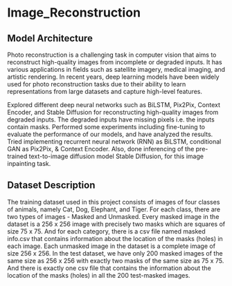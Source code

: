 # Image_Reconstruction

## Model Architecture

Photo reconstruction is a challenging task in computer vision that aims to reconstruct high-quality images from incomplete or degraded inputs. It has various applications in fields such as satellite imagery, medical imaging, and artistic rendering. In recent years, deep learning models have been widely used for photo reconstruction tasks due to their ability to learn representations from large datasets and capture high-level features. 

Explored different deep neural networks such as BiLSTM, Pix2Pix, Context Encoder, and Stable Diffusion for reconstructing high-quality images from degraded inputs. The degraded inputs have missing pixels i.e. the inputs contain masks. Performed some experiments including fine-tuning to evaluate the performance of our models, and have analyzed the results.
Tried implementing recurrent neural network (RNN) as BiLSTM, conditional GAN as Pix2Pix, & Context Encoder. Also, done inferencing of the pre-trained text-to-image diffusion model Stable Diffusion, for this image inpainting task.

## Dataset Description

The training dataset used in this project consists of images of four classes of animals, namely Cat, Dog, Elephant, and Tiger. For each class, there are two types of images - Masked and Unmasked. Every masked image in the dataset is a 256 x 256 image with precisely two masks which are squares of size 75 x 75. And for each category, there is a csv file named masked info.csv that contains information about the location of the masks (holes) in each image. Each unmasked image in the dataset is a complete image of size 256 x 256. In the test dataset, we have only 200 masked images of the same size as 256 x 256 with exactly two masks of the same size as 75 x 75. And there is exactly one csv file that contains the information about the location of the masks (holes) in all the 200 test-masked images.

